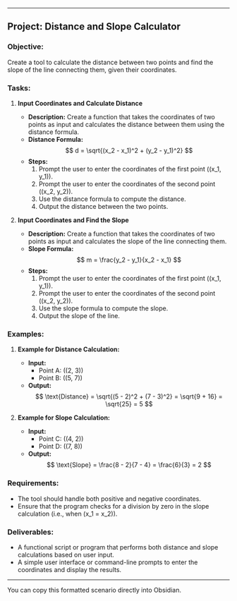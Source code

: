 
---

## **Project: Distance and Slope Calculator**

### **Objective:**
Create a tool to calculate the distance between two points and find the slope of the line connecting them, given their coordinates.

### **Tasks:**

1. **Input Coordinates and Calculate Distance**

   - **Description:** Create a function that takes the coordinates of two points as input and calculates the distance between them using the distance formula.
   - **Distance Formula:**
     $$
     d = \sqrt{(x_2 - x_1)^2 + (y_2 - y_1)^2}
     $$
   - **Steps:**
     1. Prompt the user to enter the coordinates of the first point \((x_1, y_1)\).
     2. Prompt the user to enter the coordinates of the second point \((x_2, y_2)\).
     3. Use the distance formula to compute the distance.
     4. Output the distance between the two points.

2. **Input Coordinates and Find the Slope**

   - **Description:** Create a function that takes the coordinates of two points as input and calculates the slope of the line connecting them.
   - **Slope Formula:**
     $$
     m = \frac{y_2 - y_1}{x_2 - x_1}
     $$
   - **Steps:**
     1. Prompt the user to enter the coordinates of the first point \((x_1, y_1)\).
     2. Prompt the user to enter the coordinates of the second point \((x_2, y_2)\).
     3. Use the slope formula to compute the slope.
     4. Output the slope of the line.

### **Examples:**

1. **Example for Distance Calculation:**
   - **Input:**
     - Point A: \((2, 3)\)
     - Point B: \((5, 7)\)
   - **Output:**
     $$
     \text{Distance} = \sqrt{(5 - 2)^2 + (7 - 3)^2} = \sqrt{9 + 16} = \sqrt{25} = 5
     $$

2. **Example for Slope Calculation:**
   - **Input:**
     - Point C: \((4, 2)\)
     - Point D: \((7, 8)\)
   - **Output:**
     $$
     \text{Slope} = \frac{8 - 2}{7 - 4} = \frac{6}{3} = 2
     $$

### **Requirements:**
- The tool should handle both positive and negative coordinates.
- Ensure that the program checks for a division by zero in the slope calculation (i.e., when \(x_1 = x_2\)).

### **Deliverables:**
- A functional script or program that performs both distance and slope calculations based on user input.
- A simple user interface or command-line prompts to enter the coordinates and display the results.

---

You can copy this formatted scenario directly into Obsidian.